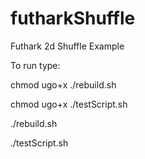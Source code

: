 # futharkShuffle
Futhark 2d Shuffle Example

To run type:

chmod ugo+x ./rebuild.sh

chmod ugo+x ./testScript.sh

./rebuild.sh

./testScript.sh
